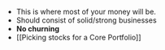 * This is where most of your money will be. 
* Should consist of solid/strong businesses
* **No churning**
* [[Picking stocks for a Core Portfolio]]